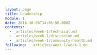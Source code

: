 ```yaml
---
layout: page
title: Leadership
module: 1
date: 2016-10-06T14:05:56.000Z
contents:
  - _articles/week-1/technical.md
  - _articles/week-1/discussion.md
  - _articles/week-1/community-health.md
following:  _articles/week-1/week-1.md
---
```

